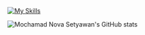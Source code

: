



[![My Skills](https://skillicons.dev/icons?i=js,java,py)](https://skillicons.dev)

![Mochamad Nova Setyawan's GitHub stats](https://github-readme-stats.vercel.app/api?username=MochamadNovaSetyawan&show_icons=true&theme=transparent)

